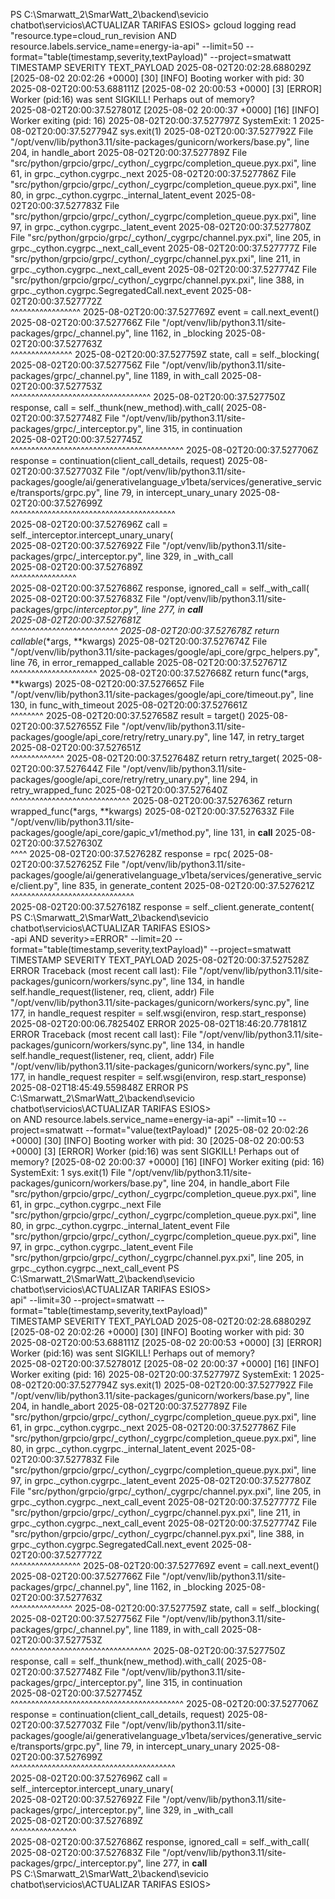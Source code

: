 PS C:\Smarwatt_2\SmarWatt_2\backend\sevicio chatbot\servicios\ACTUALIZAR TARIFAS ESIOS> gcloud logging read "resource.type=cloud_run_revision AND resource.labels.service_name=energy-ia-api" --limit=50 --format="table(timestamp,severity,textPayload)" --project=smatwatt        
TIMESTAMP                    SEVERITY  TEXT_PAYLOAD
2025-08-02T20:02:28.688029Z            [2025-08-02 20:02:26 +0000] [30] [INFO] Booting worker with pid: 30
2025-08-02T20:00:53.688111Z            [2025-08-02 20:00:53 +0000] [3] [ERROR] Worker (pid:16) was sent SIGKILL! Perhaps out of memory?   
2025-08-02T20:00:37.527801Z            [2025-08-02 20:00:37 +0000] [16] [INFO] Worker exiting (pid: 16)
2025-08-02T20:00:37.527797Z            SystemExit: 1
2025-08-02T20:00:37.527794Z                sys.exit(1)
2025-08-02T20:00:37.527792Z              File "/opt/venv/lib/python3.11/site-packages/gunicorn/workers/base.py", line 204, in handle_abort
2025-08-02T20:00:37.527789Z              File "src/python/grpcio/grpc/_cython/_cygrpc/completion_queue.pyx.pxi", line 61, in grpc._cython.cygrpc._next
2025-08-02T20:00:37.527786Z              File "src/python/grpcio/grpc/_cython/_cygrpc/completion_queue.pyx.pxi", line 80, in grpc._cython.cygrpc._internal_latent_event
2025-08-02T20:00:37.527783Z              File "src/python/grpcio/grpc/_cython/_cygrpc/completion_queue.pyx.pxi", line 97, in grpc._cython.cygrpc._latent_event
2025-08-02T20:00:37.527780Z              File "src/python/grpcio/grpc/_cython/_cygrpc/channel.pyx.pxi", line 205, in grpc._cython.cygrpc._next_call_event
2025-08-02T20:00:37.527777Z              File "src/python/grpcio/grpc/_cython/_cygrpc/channel.pyx.pxi", line 211, in grpc._cython.cygrpc._next_call_event
2025-08-02T20:00:37.527774Z              File "src/python/grpcio/grpc/_cython/_cygrpc/channel.pyx.pxi", line 388, in grpc._cython.cygrpc.SegregatedCall.next_event
2025-08-02T20:00:37.527772Z                   
     ^^^^^^^^^^^^^^^^^
2025-08-02T20:00:37.527769Z                event = call.next_event()
2025-08-02T20:00:37.527766Z              File "/opt/venv/lib/python3.11/site-packages/grpc/_channel.py", line 1162, in _blocking
2025-08-02T20:00:37.527763Z                   
           ^^^^^^^^^^^^^^^
2025-08-02T20:00:37.527759Z                state, call = self._blocking(
2025-08-02T20:00:37.527756Z              File "/opt/venv/lib/python3.11/site-packages/grpc/_channel.py", line 1189, in with_call
2025-08-02T20:00:37.527753Z                   
              ^^^^^^^^^^^^^^^^^^^^^^^^^^^^^^^^^^
2025-08-02T20:00:37.527750Z                response, call = self._thunk(new_method).with_call(
2025-08-02T20:00:37.527748Z              File "/opt/venv/lib/python3.11/site-packages/grpc/_interceptor.py", line 315, in continuation    
2025-08-02T20:00:37.527745Z                   
        ^^^^^^^^^^^^^^^^^^^^^^^^^^^^^^^^^^^^^^^^^^
2025-08-02T20:00:37.527706Z                response = continuation(client_call_details, request)
2025-08-02T20:00:37.527703Z              File "/opt/venv/lib/python3.11/site-packages/google/ai/generativelanguage_v1beta/services/generative_service/transports/grpc.py", line 79, in intercept_unary_unary
2025-08-02T20:00:37.527699Z                   
    ^^^^^^^^^^^^^^^^^^^^^^^^^^^^^^^^^^^^^^^^  
2025-08-02T20:00:37.527696Z                call = self._interceptor.intercept_unary_unary(  
2025-08-02T20:00:37.527692Z              File "/opt/venv/lib/python3.11/site-packages/grpc/_interceptor.py", line 329, in _with_call      
2025-08-02T20:00:37.527689Z                   
                      ^^^^^^^^^^^^^^^^        
2025-08-02T20:00:37.527686Z                response, ignored_call = self._with_call(        
2025-08-02T20:00:37.527683Z              File "/opt/venv/lib/python3.11/site-packages/grpc/_interceptor.py", line 277, in __call__        
2025-08-02T20:00:37.527681Z                   
    ^^^^^^^^^^^^^^^^^^^^^^^^^^
2025-08-02T20:00:37.527678Z                return callable_(*args, **kwargs)
2025-08-02T20:00:37.527674Z              File "/opt/venv/lib/python3.11/site-packages/google/api_core/grpc_helpers.py", line 76, in error_remapped_callable
2025-08-02T20:00:37.527671Z                   
    ^^^^^^^^^^^^^^^^^^^^^
2025-08-02T20:00:37.527668Z                return func(*args, **kwargs)
2025-08-02T20:00:37.527665Z              File "/opt/venv/lib/python3.11/site-packages/google/api_core/timeout.py", line 130, in func_with_timeout
2025-08-02T20:00:37.527661Z                   
      ^^^^^^^^
2025-08-02T20:00:37.527658Z                result = target()
2025-08-02T20:00:37.527655Z              File "/opt/venv/lib/python3.11/site-packages/google/api_core/retry/retry_unary.py", line 147, in retry_target
2025-08-02T20:00:37.527651Z                   
    ^^^^^^^^^^^^^
2025-08-02T20:00:37.527648Z                return retry_target(
2025-08-02T20:00:37.527644Z              File "/opt/venv/lib/python3.11/site-packages/google/api_core/retry/retry_unary.py", line 294, in retry_wrapped_func
2025-08-02T20:00:37.527640Z                   
    ^^^^^^^^^^^^^^^^^^^^^^^^^^^^^
2025-08-02T20:00:37.527636Z                return wrapped_func(*args, **kwargs)
2025-08-02T20:00:37.527633Z              File "/opt/venv/lib/python3.11/site-packages/google/api_core/gapic_v1/method.py", line 131, in __call__
2025-08-02T20:00:37.527630Z                   
        ^^^^
2025-08-02T20:00:37.527628Z                response = rpc(
2025-08-02T20:00:37.527625Z              File "/opt/venv/lib/python3.11/site-packages/google/ai/generativelanguage_v1beta/services/generative_service/client.py", line 835, in generate_content
2025-08-02T20:00:37.527621Z                   
        ^^^^^^^^^^^^^^^^^^^^^^^^^^^^^^        
2025-08-02T20:00:37.527618Z                response = self._client.generate_content(        
PS C:\Smarwatt_2\SmarWatt_2\backend\sevicio chatbot\servicios\ACTUALIZAR TARIFAS ESIOS>    
 -api AND severity>=ERROR" --limit=20 --format="table(timestamp,severity,textPayload)" --project=smatwatt
TIMESTAMP                    SEVERITY  TEXT_PAYLOAD
2025-08-02T20:00:37.527528Z  ERROR     Traceback (most recent call last):
                                         File "/opt/venv/lib/python3.11/site-packages/gunicorn/workers/sync.py", line 134, in handle      
                                           self.handle_request(listener, req, client, addr) 
                                         File "/opt/venv/lib/python3.11/site-packages/gunicorn/workers/sync.py", line 177, in handle_request
                                           respiter = self.wsgi(environ, resp.start_response)
2025-08-02T20:00:06.782540Z  ERROR
2025-08-02T18:46:20.778181Z  ERROR     Traceback (most recent call last):
                                         File "/opt/venv/lib/python3.11/site-packages/gunicorn/workers/sync.py", line 134, in handle      
                                           self.handle_request(listener, req, client, addr) 
                                         File "/opt/venv/lib/python3.11/site-packages/gunicorn/workers/sync.py", line 177, in handle_request
                                           respiter = self.wsgi(environ, resp.start_response)
2025-08-02T18:45:49.559848Z  ERROR
PS C:\Smarwatt_2\SmarWatt_2\backend\sevicio chatbot\servicios\ACTUALIZAR TARIFAS ESIOS>     
on AND resource.labels.service_name=energy-ia-api" --limit=10 --project=smatwatt --format="value(textPayload)"
[2025-08-02 20:02:26 +0000] [30] [INFO] Booting worker with pid: 30
[2025-08-02 20:00:53 +0000] [3] [ERROR] Worker (pid:16) was sent SIGKILL! Perhaps out of memory?
[2025-08-02 20:00:37 +0000] [16] [INFO] Worker exiting (pid: 16)
SystemExit: 1
    sys.exit(1)
  File "/opt/venv/lib/python3.11/site-packages/gunicorn/workers/base.py", line 204, in handle_abort
  File "src/python/grpcio/grpc/_cython/_cygrpc/completion_queue.pyx.pxi", line 61, in grpc._cython.cygrpc._next
  File "src/python/grpcio/grpc/_cython/_cygrpc/completion_queue.pyx.pxi", line 80, in grpc._cython.cygrpc._internal_latent_event
  File "src/python/grpcio/grpc/_cython/_cygrpc/completion_queue.pyx.pxi", line 97, in grpc._cython.cygrpc._latent_event
  File "src/python/grpcio/grpc/_cython/_cygrpc/channel.pyx.pxi", line 205, in grpc._cython.cygrpc._next_call_event
PS C:\Smarwatt_2\SmarWatt_2\backend\sevicio chatbot\servicios\ACTUALIZAR TARIFAS ESIOS>     
api" --limit=30 --project=smatwatt --format="table(timestamp,severity,textPayload)"        
TIMESTAMP                    SEVERITY  TEXT_PAYLOAD
2025-08-02T20:02:28.688029Z            [2025-08-02 20:02:26 +0000] [30] [INFO] Booting worker with pid: 30
2025-08-02T20:00:53.688111Z            [2025-08-02 20:00:53 +0000] [3] [ERROR] Worker (pid:16) was sent SIGKILL! Perhaps out of memory?   
2025-08-02T20:00:37.527801Z            [2025-08-02 20:00:37 +0000] [16] [INFO] Worker exiting (pid: 16)
2025-08-02T20:00:37.527797Z            SystemExit: 1
2025-08-02T20:00:37.527794Z                sys.exit(1)
2025-08-02T20:00:37.527792Z              File "/opt/venv/lib/python3.11/site-packages/gunicorn/workers/base.py", line 204, in handle_abort
2025-08-02T20:00:37.527789Z              File "src/python/grpcio/grpc/_cython/_cygrpc/completion_queue.pyx.pxi", line 61, in grpc._cython.cygrpc._next
2025-08-02T20:00:37.527786Z              File "src/python/grpcio/grpc/_cython/_cygrpc/completion_queue.pyx.pxi", line 80, in grpc._cython.cygrpc._internal_latent_event
2025-08-02T20:00:37.527783Z              File "src/python/grpcio/grpc/_cython/_cygrpc/completion_queue.pyx.pxi", line 97, in grpc._cython.cygrpc._latent_event
2025-08-02T20:00:37.527780Z              File "src/python/grpcio/grpc/_cython/_cygrpc/channel.pyx.pxi", line 205, in grpc._cython.cygrpc._next_call_event
2025-08-02T20:00:37.527777Z              File "src/python/grpcio/grpc/_cython/_cygrpc/channel.pyx.pxi", line 211, in grpc._cython.cygrpc._next_call_event
2025-08-02T20:00:37.527774Z              File "src/python/grpcio/grpc/_cython/_cygrpc/channel.pyx.pxi", line 388, in grpc._cython.cygrpc.SegregatedCall.next_event
2025-08-02T20:00:37.527772Z                   
     ^^^^^^^^^^^^^^^^^
2025-08-02T20:00:37.527769Z                event = call.next_event()
2025-08-02T20:00:37.527766Z              File "/opt/venv/lib/python3.11/site-packages/grpc/_channel.py", line 1162, in _blocking
2025-08-02T20:00:37.527763Z                   
           ^^^^^^^^^^^^^^^
2025-08-02T20:00:37.527759Z                state, call = self._blocking(
2025-08-02T20:00:37.527756Z              File "/opt/venv/lib/python3.11/site-packages/grpc/_channel.py", line 1189, in with_call
2025-08-02T20:00:37.527753Z                   
              ^^^^^^^^^^^^^^^^^^^^^^^^^^^^^^^^^^
2025-08-02T20:00:37.527750Z                response, call = self._thunk(new_method).with_call(
2025-08-02T20:00:37.527748Z              File "/opt/venv/lib/python3.11/site-packages/grpc/_interceptor.py", line 315, in continuation    
2025-08-02T20:00:37.527745Z                   
        ^^^^^^^^^^^^^^^^^^^^^^^^^^^^^^^^^^^^^^^^^^
2025-08-02T20:00:37.527706Z                response = continuation(client_call_details, request)
2025-08-02T20:00:37.527703Z              File "/opt/venv/lib/python3.11/site-packages/google/ai/generativelanguage_v1beta/services/generative_service/transports/grpc.py", line 79, in intercept_unary_unary
2025-08-02T20:00:37.527699Z                   
    ^^^^^^^^^^^^^^^^^^^^^^^^^^^^^^^^^^^^^^^^  
2025-08-02T20:00:37.527696Z                call = self._interceptor.intercept_unary_unary(  
2025-08-02T20:00:37.527692Z              File "/opt/venv/lib/python3.11/site-packages/grpc/_interceptor.py", line 329, in _with_call      
2025-08-02T20:00:37.527689Z                   
                      ^^^^^^^^^^^^^^^^        
2025-08-02T20:00:37.527686Z                response, ignored_call = self._with_call(        
2025-08-02T20:00:37.527683Z              File "/opt/venv/lib/python3.11/site-packages/grpc/_interceptor.py", line 277, in __call__        
PS C:\Smarwatt_2\SmarWatt_2\backend\sevicio chatbot\servicios\ACTUALIZAR TARIFAS ESIOS>     
